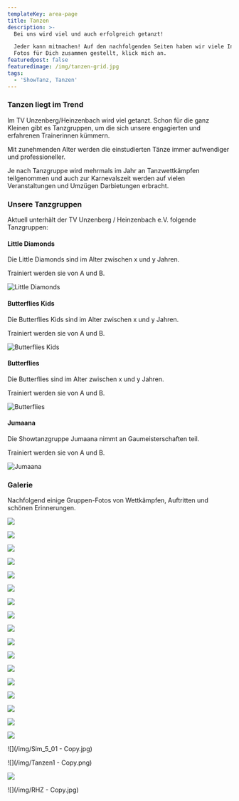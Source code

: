 ```yaml
---
templateKey: area-page
title: Tanzen
description: >-
  Bei uns wird viel und auch erfolgreich getanzt!

  Jeder kann mitmachen! Auf den nachfolgenden Seiten haben wir viele Infos und
  Fotos für Dich zusammen gestellt, klick mich an.
featuredpost: false
featuredimage: /img/tanzen-grid.jpg
tags:
  - 'ShowTanz, Tanzen'
---
```

### Tanzen liegt im Trend

Im TV Unzenberg/Heinzenbach wird viel getanzt. Schon für die ganz Kleinen gibt es Tanzgruppen, um die sich unsere engagierten und erfahrenen Trainerinnen kümmern.

Mit zunehmenden Alter werden die einstudierten Tänze immer aufwendiger und professioneller.

Je nach Tanzgruppe wird mehrmals im Jahr an Tanzwettkämpfen teilgenommen und auch zur Karnevalszeit werden auf vielen Veranstaltungen und Umzügen Darbietungen erbracht.

### Unsere Tanzgruppen

Aktuell unterhält der TV Unzenberg / Heinzenbach e.V. folgende Tanzgruppen:

#### Little Diamonds

Die Little Diamonds sind im Alter zwischen x und y Jahren.

Trainiert werden sie von A und B.

![Little Diamonds](/img/little-diamonds-2020.jpg)

#### Butterflies Kids

Die Butterflies Kids sind im Alter zwischen x und y Jahren.

Trainiert werden sie von A und B.

![Butterflies Kids](/img/butterflies-kids-uzb-01.jpg)

#### Butterflies

Die Butterflies sind im Alter zwischen x und y Jahren.

Trainiert werden sie von A und B.

![Butterflies](/img/butterfly-kinderfastnacht-2017-02.jpg)

#### Jumaana

Die Showtanzgruppe Jumaana nimmt an Gaumeisterschaften teil.

Trainiert werden sie von A und B.

![Jumaana](/img/jumaana-2018-05.jpg)

### Galerie

Nachfolgend einige Gruppen-Fotos von Wettkämpfen, Auftritten und schönen Erinnerungen.

![](/img/1.jpg)

![](/img/11.JPG)

![](/img/13.JPG)

![](/img/14.JPG)

![](/img/15.JPG)

![](/img/16.JPG)

![](/img/17.JPG)

![](/img/20181005_IMG-20180916-WA0010.jpg)

![](/img/20181005_KleinenAndrea.jpg)

![](/img/4.jpg)

![](/img/5.jpg)

![](/img/6.jpg)

![](/img/Butterflies_1.jpg)

![](/img/CIMG2536.jpg)

![](/img/DSC_0230.JPG)

![](/img/DSC_0656.jpg)

![](/img/Gruppenfoto_01.jpg)

![](/img/Sim_5_01 - Copy.jpg)

![](/img/Tanzen1 - Copy.png)

![](/img/Tanzen3.png)

![](/img/RHZ - Copy.jpg)